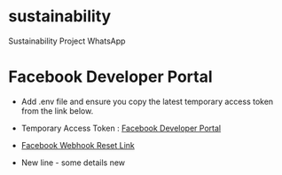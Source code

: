 # sustainability
Sustainability Project WhatsApp


# Facebook Developer Portal

* Add .env file and ensure you copy the latest temporary access token from the link below.
* Temporary Access Token : [Facebook Developer Portal](https://developers.facebook.com/apps/832618492158681/whatsapp-business/wa-dev-console/?business_id=1179309783309975)

* [Facebook Webhook Reset Link](https://developers.facebook.com/apps/832618492158681/whatsapp-business/wa-settings/?business_id=1179309783309975)

* New line - some details new
